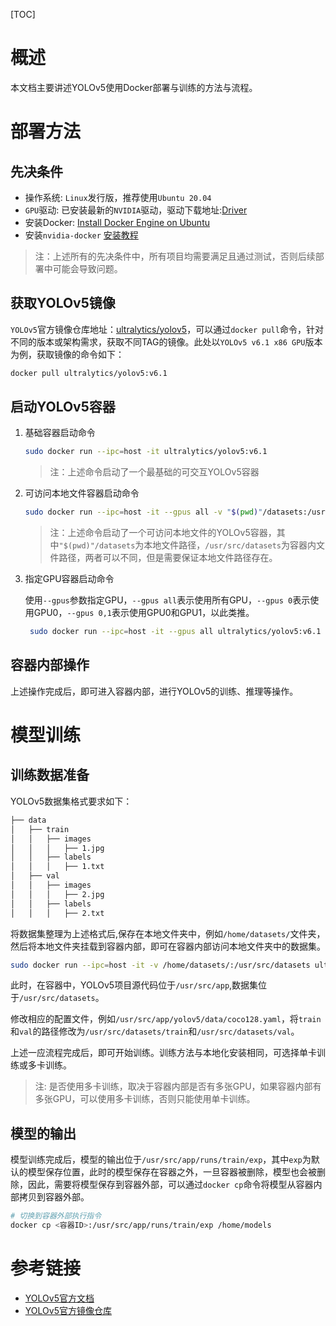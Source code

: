 [TOC]

# 概述

本文档主要讲述YOLOv5使用Docker部署与训练的方法与流程。

# 部署方法

## 先决条件

- 操作系统: `Linux`发行版，推荐使用`Ubuntu 20.04`
- `GPU`驱动: 已安装最新的`NVIDIA`驱动，驱动下载地址:[Driver](https://www.nvidia.com/Download/index.aspx)
- 安装Docker: [Install Docker Engine on Ubuntu](https://docs.docker.com/engine/install/ubuntu/)
- 安装`nvidia-docker` [安装教程](https://docs.nvidia.com/datacenter/cloud-native/container-toolkit/latest/install-guide.html)

> 注：上述所有的先决条件中，所有项目均需要满足且通过测试，否则后续部署中可能会导致问题。

## 获取YOLOv5镜像

`YOLOv5`官方镜像仓库地址：[ultralytics/yolov5](https://hub.docker.com/r/ultralytics/yolov5)，可以通过`docker pull`命令，针对不同的版本或架构需求，获取不同TAG的镜像。此处以`YOLOv5 v6.1 x86 GPU`版本为例，获取镜像的命令如下：

```bash
docker pull ultralytics/yolov5:v6.1
```

## 启动YOLOv5容器

1. 基础容器启动命令

   ```bash
   sudo docker run --ipc=host -it ultralytics/yolov5:v6.1
   ```

   > 注：上述命令启动了一个最基础的可交互YOLOv5容器

2. 可访问本地文件容器启动命令

   ```bash
   sudo docker run --ipc=host -it --gpus all -v "$(pwd)"/datasets:/usr/src/datasets --name yolov5 ultralytics/yolov5:v6.1
   ```

   > 注：上述命令启动了一个可访问本地文件的YOLOv5容器，其中`"$(pwd)"/datasets`为本地文件路径，`/usr/src/datasets`为容器内文件路径，两者可以不同，但是需要保证本地文件路径存在。

3. 指定GPU容器启动命令

    使用`--gpus`参数指定GPU，`--gpus all`表示使用所有GPU，`--gpus 0`表示使用GPU0，`--gpus 0,1`表示使用GPU0和GPU1，以此类推。

   ```bash
    sudo docker run --ipc=host -it --gpus all ultralytics/yolov5:v6.1
   ```

## 容器内部操作

上述操作完成后，即可进入容器内部，进行YOLOv5的训练、推理等操作。

# 模型训练

## 训练数据准备

YOLOv5数据集格式要求如下：

```bash
├── data
│   ├── train
│   │   ├── images
│   │   │   ├── 1.jpg
│   │   ├── labels
│   │   │   ├── 1.txt
│   ├── val
│   │   ├── images
│   │   │   ├── 2.jpg
│   │   ├── labels
│   │   │   ├── 2.txt

```

将数据集整理为上述格式后,保存在本地文件夹中，例如`/home/datasets/`文件夹，然后将本地文件夹挂载到容器内部，即可在容器内部访问本地文件夹中的数据集。

```bash
sudo docker run --ipc=host -it -v /home/datasets/:/usr/src/datasets ultralytics/yolov5:v6.1
```

此时，在容器中，YOLOv5项目源代码位于`/usr/src/app`,数据集位于`/usr/src/datasets`。

修改相应的配置文件，例如`/usr/src/app/yolov5/data/coco128.yaml`，将`train`和`val`的路径修改为`/usr/src/datasets/train`和`/usr/src/datasets/val`。

上述一应流程完成后，即可开始训练。训练方法与本地化安装相同，可选择单卡训练或多卡训练。
> 注: 是否使用多卡训练，取决于容器内部是否有多张GPU，如果容器内部有多张GPU，可以使用多卡训练，否则只能使用单卡训练。

## 模型的输出

模型训练完成后，模型的输出位于`/usr/src/app/runs/train/exp`，其中`exp`为默认的模型保存位置，此时的模型保存在容器之外，一旦容器被删除，模型也会被删除，因此，需要将模型保存到容器外部，可以通过`docker cp`命令将模型从容器内部拷贝到容器外部。

```bash
# 切换到容器外部执行指令
docker cp <容器ID>:/usr/src/app/runs/train/exp /home/models
```


# 参考链接

- [YOLOv5官方文档](https://docs.ultralytics.com/yolov5/environments/docker_image_quickstart_tutorial/)
- [YOLOv5官方镜像仓库](https://hub.docker.com/r/ultralytics/yolov5)

